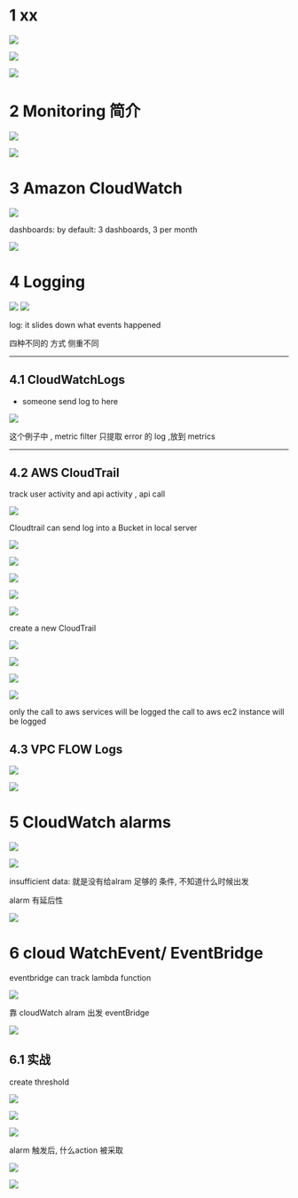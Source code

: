 

# 1 xx

![](image/Pasted%20image%2020231003124018.png)


![](image/Pasted%20image%2020231003124127.png)

![](image/Pasted%20image%2020231003124159.png)


# 2 Monitoring 简介



![](image/Pasted%20image%2020231003124245.png)


![](image/Pasted%20image%2020231003124315.png)

# 3 Amazon CloudWatch

![](image/Pasted%20image%2020231003124419.png)


dashboards: by default: 3 dashboards, 3 per month

![](image/Pasted%20image%2020231003124709.png)


# 4 Logging 


![](image/Pasted%20image%2020231003124832.png)
![](image/Pasted%20image%2020231003124832.png)

log: it slides down what events happened

四种不同的 方式  侧重不同 



---
## 4.1 CloudWatchLogs
- someone send log to here


![](image/Pasted%20image%2020231003125338.png)



这个例子中 , metric filter 只提取 error 的 log ,放到 metrics


---


## 4.2 AWS CloudTrail 

track user activity and api activity , api call 

![](image/Pasted%20image%2020231003125600.png)


Cloudtrail can send log into a Bucket in local server 

![](image/Pasted%20image%2020231003125835.png)




![](image/Pasted%20image%2020231003125907.png)


![](image/Pasted%20image%2020231003125948.png)




![](image/Pasted%20image%2020231003130003.png)


![](image/Pasted%20image%2020231003130046.png)


create a new CloudTrail 

![](image/Pasted%20image%2020231003130201.png)


![](image/Pasted%20image%2020231003130242.png)

![](image/Pasted%20image%2020231003130250.png)

![](image/Pasted%20image%2020231003130259.png)



only the call to aws services will be logged 
 the call to aws ec2 instance will be logged 



## 4.3 VPC FLOW Logs 


![](image/Pasted%20image%2020231003130347.png)




![](image/Pasted%20image%2020231003130415.png)


# 5 CloudWatch alarms 



![](image/Pasted%20image%2020231003130600.png)


![](image/Pasted%20image%2020231003130844.png)


insufficient data: 就是没有给alram 足够的 条件, 不知道什么时候出发 


alarm 有延后性


![](image/Pasted%20image%2020231003130937.png)



# 6 cloud WatchEvent/  EventBridge 

eventbridge can track lambda function 


![](image/Pasted%20image%2020231003131106.png)


靠 cloudWatch alram 出发 eventBridge 

![](image/Pasted%20image%2020231003131420.png)


## 6.1 实战

create threshold 


![](image/Pasted%20image%2020231003131645.png)


![](image/Pasted%20image%2020231003131658.png)


![](image/Pasted%20image%2020231003131824.png)


alarm 触发后, 什么action 被采取 

![](image/Pasted%20image%2020231003131928.png)



![](image/Pasted%20image%2020231003132002.png)



